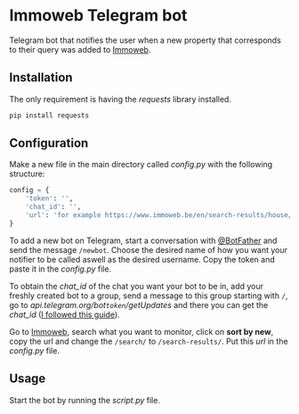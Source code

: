# Immoweb Telegram bot
Telegram bot that notifies the user when a new property that corresponds to their query was added to [Immoweb](https://www.immoweb.be/en).

## Installation
The only requirement is having the *requests* library installed.

```bash
pip install requests
```

## Configuration
Make a new file in the main directory called *config.py* with the following structure:

```python
config = {
    'token': '',
    'chat_id': '',
    'url': 'for example https://www.immoweb.be/en/search-results/house/for-rent?orderBy=newest'
}
```

To add a new bot on Telegram, start a conversation with [@BotFather](https://telegram.me/BotFather) and send the message `/newbot`. Choose the desired name of how you want your notifier to be called aswell as the desired username. Copy the token and paste it in the *config.py* file. 

To obtain the *chat_id* of the chat you want your bot to be in, add your freshly created bot to a group, send a message to this group starting with `/`, go to *api.telegram.org/bot`token`/getUpdates* and there you can get the *chat_id* ([I followed this guide](https://stackoverflow.com/questions/32423837/telegram-bot-how-to-get-a-group-chat-id)). 

Go to [Immoweb](https://www.immoweb.be/en), search what you want to monitor, click on **sort by new**, copy the url and change the `/search/` to `/search-results/`. Put this *url* in the *config.py* file.

## Usage
Start the bot by running the *script.py* file.
